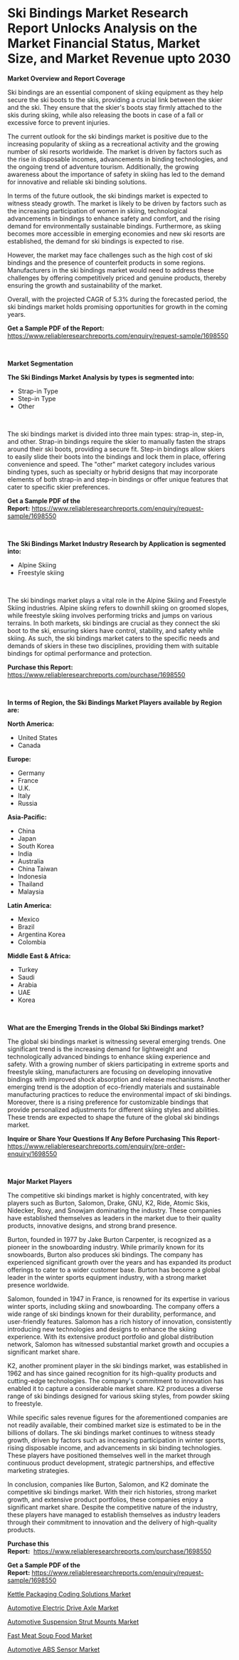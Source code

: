 <p><h1>Ski Bindings Market Research Report Unlocks Analysis on the Market Financial Status, Market Size, and Market Revenue upto 2030</h1></p><p><strong>Market Overview and Report Coverage</strong></p>
<p><p>Ski bindings are an essential component of skiing equipment as they help secure the ski boots to the skis, providing a crucial link between the skier and the ski. They ensure that the skier's boots stay firmly attached to the skis during skiing, while also releasing the boots in case of a fall or excessive force to prevent injuries.</p><p>The current outlook for the ski bindings market is positive due to the increasing popularity of skiing as a recreational activity and the growing number of ski resorts worldwide. The market is driven by factors such as the rise in disposable incomes, advancements in binding technologies, and the ongoing trend of adventure tourism. Additionally, the growing awareness about the importance of safety in skiing has led to the demand for innovative and reliable ski binding solutions.</p><p>In terms of the future outlook, the ski bindings market is expected to witness steady growth. The market is likely to be driven by factors such as the increasing participation of women in skiing, technological advancements in bindings to enhance safety and comfort, and the rising demand for environmentally sustainable bindings. Furthermore, as skiing becomes more accessible in emerging economies and new ski resorts are established, the demand for ski bindings is expected to rise.</p><p>However, the market may face challenges such as the high cost of ski bindings and the presence of counterfeit products in some regions. Manufacturers in the ski bindings market would need to address these challenges by offering competitively priced and genuine products, thereby ensuring the growth and sustainability of the market.</p><p>Overall, with the projected CAGR of 5.3% during the forecasted period, the ski bindings market holds promising opportunities for growth in the coming years.</p></p>
<p><strong>Get a Sample PDF of the Report:</strong> <a href="https://www.reliableresearchreports.com/enquiry/request-sample/1698550">https://www.reliableresearchreports.com/enquiry/request-sample/1698550</a></p>
<p>&nbsp;</p>
<p><strong>Market Segmentation</strong></p>
<p><strong>The Ski Bindings Market Analysis by types is segmented into:</strong></p>
<p><ul><li>Strap-in Type</li><li>Step-in Type</li><li>Other</li></ul></p>
<p>&nbsp;</p>
<p><p>The ski bindings market is divided into three main types: strap-in, step-in, and other. Strap-in bindings require the skier to manually fasten the straps around their ski boots, providing a secure fit. Step-in bindings allow skiers to easily slide their boots into the bindings and lock them in place, offering convenience and speed. The "other" market category includes various binding types, such as specialty or hybrid designs that may incorporate elements of both strap-in and step-in bindings or offer unique features that cater to specific skier preferences.</p></p>
<p><strong>Get a Sample PDF of the Report:</strong>&nbsp;<a href="https://www.reliableresearchreports.com/enquiry/request-sample/1698550">https://www.reliableresearchreports.com/enquiry/request-sample/1698550</a></p>
<p>&nbsp;</p>
<p><strong>The Ski Bindings Market Industry Research by Application is segmented into:</strong></p>
<p><ul><li>Alpine Skiing</li><li>Freestyle skiing</li></ul></p>
<p>&nbsp;</p>
<p><p>The ski bindings market plays a vital role in the Alpine Skiing and Freestyle Skiing industries. Alpine skiing refers to downhill skiing on groomed slopes, while freestyle skiing involves performing tricks and jumps on various terrains. In both markets, ski bindings are crucial as they connect the ski boot to the ski, ensuring skiers have control, stability, and safety while skiing. As such, the ski bindings market caters to the specific needs and demands of skiers in these two disciplines, providing them with suitable bindings for optimal performance and protection.</p></p>
<p><strong>Purchase this Report:</strong>&nbsp; <a href="https://www.reliableresearchreports.com/purchase/1698550">https://www.reliableresearchreports.com/purchase/1698550</a></p>
<p>&nbsp;</p>
<p><strong>In terms of Region, the Ski Bindings Market Players available by Region are:</strong></p>
<p>
    <p> <strong> North America: </strong>
        <ul>
            <li>United States</li>
            <li>Canada</li>
        </ul>
        </p> 
    <p> <strong> Europe: </strong>
        <ul>
            <li>Germany</li>
            <li>France</li>
            <li>U.K.</li>
            <li>Italy</li>
            <li>Russia</li>
        </ul>
        </p> 
    <p> <strong> Asia-Pacific: </strong>
        <ul>
            <li>China</li>
            <li>Japan</li>
            <li>South Korea</li>
            <li>India</li>
            <li>Australia</li>
            <li>China Taiwan</li>
            <li>Indonesia</li>
            <li>Thailand</li>
            <li>Malaysia</li>
        </ul>
        </p> 
    <p> <strong> Latin America: </strong>
        <ul>
            <li>Mexico</li>
            <li>Brazil</li>
            <li>Argentina Korea</li>
            <li>Colombia</li>
        </ul>
        </p> 
    <p> <strong> Middle East & Africa: </strong>
        <ul>
            <li>Turkey</li>
            <li>Saudi</li>
            <li>Arabia</li>
            <li>UAE</li>
            <li>Korea</li>
        </ul>
    </p>
    </p>
<p>&nbsp;</p>
<p><strong>What are the Emerging Trends in the Global Ski Bindings market?</strong></p>
<p><p>The global ski bindings market is witnessing several emerging trends. One significant trend is the increasing demand for lightweight and technologically advanced bindings to enhance skiing experience and safety. With a growing number of skiers participating in extreme sports and freestyle skiing, manufacturers are focusing on developing innovative bindings with improved shock absorption and release mechanisms. Another emerging trend is the adoption of eco-friendly materials and sustainable manufacturing practices to reduce the environmental impact of ski bindings. Moreover, there is a rising preference for customizable bindings that provide personalized adjustments for different skiing styles and abilities. These trends are expected to shape the future of the global ski bindings market.</p></p>
<p><strong>Inquire or Share Your Questions If Any Before Purchasing This Report</strong>- <a href="https://www.reliableresearchreports.com/enquiry/pre-order-enquiry/1698550">https://www.reliableresearchreports.com/enquiry/pre-order-enquiry/1698550</a></p>
<p>&nbsp;</p>
<p><strong>Major Market Players</strong></p>
<p><p>The competitive ski bindings market is highly concentrated, with key players such as Burton, Salomon, Drake, GNU, K2, Ride, Atomic Skis, Nidecker, Roxy, and Snowjam dominating the industry. These companies have established themselves as leaders in the market due to their quality products, innovative designs, and strong brand presence.</p><p>Burton, founded in 1977 by Jake Burton Carpenter, is recognized as a pioneer in the snowboarding industry. While primarily known for its snowboards, Burton also produces ski bindings. The company has experienced significant growth over the years and has expanded its product offerings to cater to a wider customer base. Burton has become a global leader in the winter sports equipment industry, with a strong market presence worldwide.</p><p>Salomon, founded in 1947 in France, is renowned for its expertise in various winter sports, including skiing and snowboarding. The company offers a wide range of ski bindings known for their durability, performance, and user-friendly features. Salomon has a rich history of innovation, consistently introducing new technologies and designs to enhance the skiing experience. With its extensive product portfolio and global distribution network, Salomon has witnessed substantial market growth and occupies a significant market share.</p><p>K2, another prominent player in the ski bindings market, was established in 1962 and has since gained recognition for its high-quality products and cutting-edge technologies. The company's commitment to innovation has enabled it to capture a considerable market share. K2 produces a diverse range of ski bindings designed for various skiing styles, from powder skiing to freestyle.</p><p>While specific sales revenue figures for the aforementioned companies are not readily available, their combined market size is estimated to be in the billions of dollars. The ski bindings market continues to witness steady growth, driven by factors such as increasing participation in winter sports, rising disposable income, and advancements in ski binding technologies. These players have positioned themselves well in the market through continuous product development, strategic partnerships, and effective marketing strategies.</p><p>In conclusion, companies like Burton, Salomon, and K2 dominate the competitive ski bindings market. With their rich histories, strong market growth, and extensive product portfolios, these companies enjoy a significant market share. Despite the competitive nature of the industry, these players have managed to establish themselves as industry leaders through their commitment to innovation and the delivery of high-quality products.</p></p>
<p><strong>Purchase this Report:</strong>&nbsp;&nbsp;<a href="https://www.reliableresearchreports.com/purchase/1698550">https://www.reliableresearchreports.com/purchase/1698550</a></p>
<p></p>
<p><strong>Get a Sample PDF of the Report:</strong>&nbsp;<a href="https://www.reliableresearchreports.com/enquiry/request-sample/1698550">https://www.reliableresearchreports.com/enquiry/request-sample/1698550</a></p>
<p><p><a href="https://medium.com/@reecebednar/decoding-kettle-packaging-coding-solutions-market-metrics-market-share-trends-and-growth-cb1f4ae4e811">Kettle Packaging Coding Solutions Market</a></p><p><a href="https://www.linkedin.com/pulse/automotive-electric-drive-axle-market-research-report-provides-o0wbe/">Automotive Electric Drive Axle Market</a></p><p><a href="https://www.linkedin.com/pulse/automotive-suspension-strut-mounts-market-research-report-unlocks-ddbme/">Automotive Suspension Strut Mounts Market</a></p><p><a href="https://medium.com/@flavietowne/fast-meat-soup-food-nbsp-market-focuses-on-market-share-size-and-projected-forecast-till-2030-d915ac6ffdf5">Fast Meat Soup Food Market</a></p><p><a href="https://www.linkedin.com/pulse/automotive-abs-sensor-market-challenges-opportunities-gobhe/">Automotive ABS Sensor Market</a></p></p>